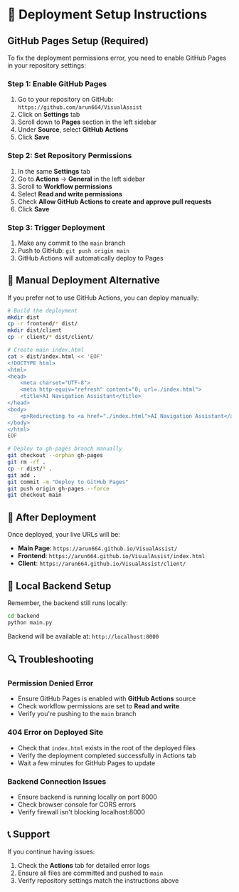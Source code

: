 # 🚀 Deployment Setup Instructions

## GitHub Pages Setup (Required)

To fix the deployment permissions error, you need to enable GitHub Pages in your repository settings:

### Step 1: Enable GitHub Pages
1. Go to your repository on GitHub: `https://github.com/arun664/VisualAssist`
2. Click on **Settings** tab
3. Scroll down to **Pages** section in the left sidebar
4. Under **Source**, select **GitHub Actions**
5. Click **Save**

### Step 2: Set Repository Permissions
1. In the same **Settings** tab
2. Go to **Actions** → **General** in the left sidebar
3. Scroll to **Workflow permissions**
4. Select **Read and write permissions**
5. Check **Allow GitHub Actions to create and approve pull requests**
6. Click **Save**

### Step 3: Trigger Deployment
1. Make any commit to the `main` branch
2. Push to GitHub: `git push origin main`
3. GitHub Actions will automatically deploy to Pages

## 🔧 Manual Deployment Alternative

If you prefer not to use GitHub Actions, you can deploy manually:

```bash
# Build the deployment
mkdir dist
cp -r frontend/* dist/
mkdir dist/client
cp -r client/* dist/client/

# Create main index.html
cat > dist/index.html << 'EOF'
<!DOCTYPE html>
<html>
<head>
    <meta charset="UTF-8">
    <meta http-equiv="refresh" content="0; url=./index.html">
    <title>AI Navigation Assistant</title>
</head>
<body>
    <p>Redirecting to <a href="./index.html">AI Navigation Assistant</a>...</p>
</body>
</html>
EOF

# Deploy to gh-pages branch manually
git checkout --orphan gh-pages
git rm -rf .
cp -r dist/* .
git add .
git commit -m "Deploy to GitHub Pages"
git push origin gh-pages --force
git checkout main
```

## 📱 After Deployment

Once deployed, your live URLs will be:
- **Main Page**: `https://arun664.github.io/VisualAssist/`
- **Frontend**: `https://arun664.github.io/VisualAssist/index.html`
- **Client**: `https://arun664.github.io/VisualAssist/client/`

## 🐍 Local Backend Setup

Remember, the backend still runs locally:

```bash
cd backend
python main.py
```

Backend will be available at: `http://localhost:8000`

## 🔍 Troubleshooting

### Permission Denied Error
- Ensure GitHub Pages is enabled with **GitHub Actions** source
- Check workflow permissions are set to **Read and write**
- Verify you're pushing to the `main` branch

### 404 Error on Deployed Site
- Check that `index.html` exists in the root of the deployed files
- Verify the deployment completed successfully in Actions tab
- Wait a few minutes for GitHub Pages to update

### Backend Connection Issues
- Ensure backend is running locally on port 8000
- Check browser console for CORS errors
- Verify firewall isn't blocking localhost:8000

## 📞 Support

If you continue having issues:
1. Check the **Actions** tab for detailed error logs
2. Ensure all files are committed and pushed to `main`
3. Verify repository settings match the instructions above